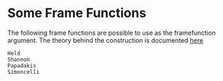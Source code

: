 # Some Frame Functions

The following frame functions are possible to use as the framefunction argument. The theory behind the construction is documented [here](https://ieeexplore.ieee.org/abstract/document/5746534)

```@docs
Held
Shannon
Papadakis
Simoncelli
```